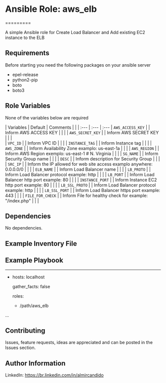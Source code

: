 # Ansible Role: aws_elb
=========

A simple Ansible role for Create Load Balancer and Add existing EC2 instance to the ELB


Requirements
------------
Before starting you need the following packages on your ansible server
- epel-release
- python2-pip
- boto
- boto3


Role Variables
--------------


None of the variables below are required

| Variables                                    | Default                       | Comments                                                                                  |                               |
| :---                                         | :---                          | :---
| `AWS_ACCESS_KEY`			                       |                  			       | Inform AWS ACCESS KEY
|                                              |                               |
| `AWS_SECRET_KEY`			                       |                  			       | Inform AWS SECRET KEY
|                                              |                               |                                     
| `VPC_ID`                                     |                               | Inform VPC ID
|                                              |                               |
| `INSTANCE_TAG`         		                   |                               | Inform Instance tag
|                                              |                               |
| `AWS_ZONE`                                   |                               | Inform Availability Zone examplo: us-east-1a |                                              |                               |
| `AWS_REGION`				                         |                  			       | Inform AWS Region exemplo: us-east-1 # N. Virginia
|						                                   |                               |
| `SG_NAME`      			                         |                  			       | Inform Security Group name
|                                              |                               |
| `DESC`				                               |                  			       | Inform description for Security Group
|                                              |                               |
| `SRC_IP`      			                         |                  			       | Inform the IP allowed for web site access examplo anywhere: 0.0.0.0/0
|                                              |                               |
| `ELB_NAME`     			                         |                  			       | Inform Load Balancer name
|                                              |                               |
| `LB_PROTO`     			                         |                  			       | Inform Load Balancer protocol example: http
|                                              |                               |
| `LB_PORT`                                    |                               | Inform Load Balancer http port example: 80
|				                                       |                               |
| `INSTANCE_PORT`                              |                               | Inform Instance EC2 http port example: 80
|                                              |                               |
| `LB_SSL_PROTO`                               |                               | Inform Load Balancer protocol example: http
|                                              |                               |
| `LB_SSL_PORT`				                         |                  			       | Inform Load Balancer https port example: 443
|                                              |                               |
| `FILE_FOR_CHECK`                             |                               | Inform File for healthy check for example: "/index.php"
|                                              |                               |                             

Dependencies
------------

No dependencies.


Example Inventory File
----------------------

Example Playbook
----------------

---
- hosts: localhost

  gather_facts: false
  
  roles:
  
    - /path/aws_elb

...


## Contributing

Issues, feature requests, ideas are appreciated and can be posted in the Issues section.


Author Information
------------------
LinkedIn: https://br.linkedin.com/in/almircandido
